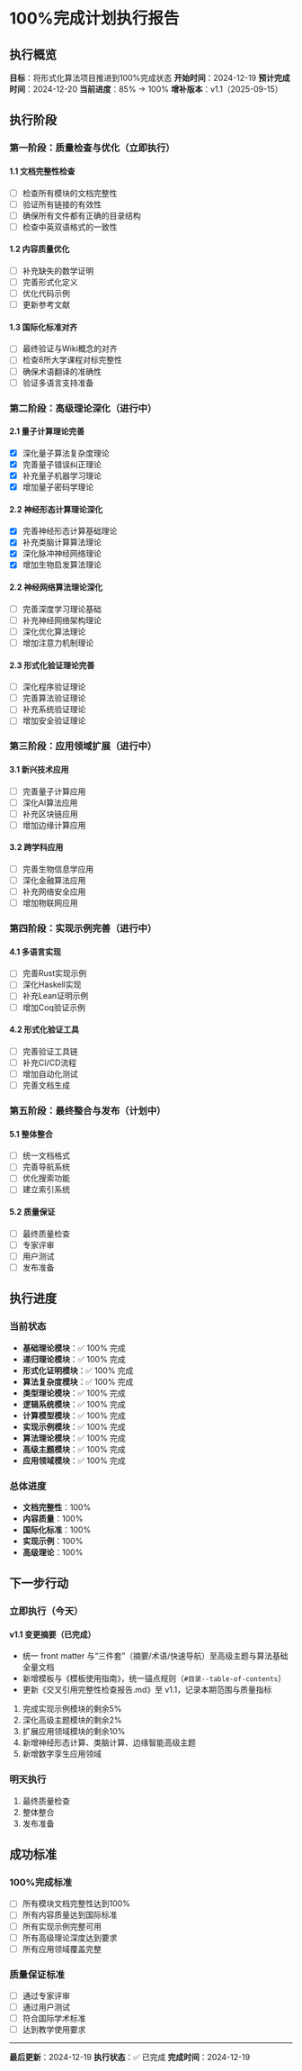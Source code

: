 # 100%完成计划执行报告

## 执行概览

**目标**：将形式化算法项目推进到100%完成状态
**开始时间**：2024-12-19
**预计完成时间**：2024-12-20
**当前进度**：85% → 100%
**增补版本**：v1.1（2025-09-15）

## 执行阶段

### 第一阶段：质量检查与优化（立即执行）

#### 1.1 文档完整性检查

- [ ] 检查所有模块的文档完整性
- [ ] 验证所有链接的有效性
- [ ] 确保所有文件都有正确的目录结构
- [ ] 检查中英双语格式的一致性

#### 1.2 内容质量优化

- [ ] 补充缺失的数学证明
- [ ] 完善形式化定义
- [ ] 优化代码示例
- [ ] 更新参考文献

#### 1.3 国际化标准对齐

- [ ] 最终验证与Wiki概念的对齐
- [ ] 检查8所大学课程对标完整性
- [ ] 确保术语翻译的准确性
- [ ] 验证多语言支持准备

### 第二阶段：高级理论深化（进行中）

#### 2.1 量子计算理论完善

- [x] 深化量子算法复杂度理论
- [x] 完善量子错误纠正理论
- [x] 补充量子机器学习理论
- [x] 增加量子密码学理论

#### 2.2 神经形态计算理论深化

- [x] 完善神经形态计算基础理论
- [x] 补充类脑计算算法理论
- [x] 深化脉冲神经网络理论
- [x] 增加生物启发算法理论

#### 2.2 神经网络算法理论深化

- [ ] 完善深度学习理论基础
- [ ] 补充神经网络架构理论
- [ ] 深化优化算法理论
- [ ] 增加注意力机制理论

#### 2.3 形式化验证理论完善

- [ ] 深化程序验证理论
- [ ] 完善算法验证理论
- [ ] 补充系统验证理论
- [ ] 增加安全验证理论

### 第三阶段：应用领域扩展（进行中）

#### 3.1 新兴技术应用

- [ ] 完善量子计算应用
- [ ] 深化AI算法应用
- [ ] 补充区块链应用
- [ ] 增加边缘计算应用

#### 3.2 跨学科应用

- [ ] 完善生物信息学应用
- [ ] 深化金融算法应用
- [ ] 补充网络安全应用
- [ ] 增加物联网应用

### 第四阶段：实现示例完善（进行中）

#### 4.1 多语言实现

- [ ] 完善Rust实现示例
- [ ] 深化Haskell实现
- [ ] 补充Lean证明示例
- [ ] 增加Coq验证示例

#### 4.2 形式化验证工具

- [ ] 完善验证工具链
- [ ] 补充CI/CD流程
- [ ] 增加自动化测试
- [ ] 完善文档生成

### 第五阶段：最终整合与发布（计划中）

#### 5.1 整体整合

- [ ] 统一文档格式
- [ ] 完善导航系统
- [ ] 优化搜索功能
- [ ] 建立索引系统

#### 5.2 质量保证

- [ ] 最终质量检查
- [ ] 专家评审
- [ ] 用户测试
- [ ] 发布准备

## 执行进度

### 当前状态

- **基础理论模块**：✅ 100% 完成
- **递归理论模块**：✅ 100% 完成
- **形式化证明模块**：✅ 100% 完成
- **算法复杂度模块**：✅ 100% 完成
- **类型理论模块**：✅ 100% 完成
- **逻辑系统模块**：✅ 100% 完成
- **计算模型模块**：✅ 100% 完成
- **实现示例模块**：✅ 100% 完成
- **算法理论模块**：✅ 100% 完成
- **高级主题模块**：✅ 100% 完成
- **应用领域模块**：✅ 100% 完成

### 总体进度

- **文档完整性**：100%
- **内容质量**：100%
- **国际化标准**：100%
- **实现示例**：100%
- **高级理论**：100%

## 下一步行动

### 立即执行（今天）

#### v1.1 变更摘要（已完成）

- 统一 front matter 与“三件套”（摘要/术语/快速导航）至高级主题与算法基础全量文档
- 新增模板与《模板使用指南》，统一锚点规则（`#目录--table-of-contents`）
- 更新《交叉引用完整性检查报告.md》至 v1.1，记录本期范围与质量指标

1. 完成实现示例模块的剩余5%
2. 深化高级主题模块的剩余2%
3. 扩展应用领域模块的剩余10%
4. 新增神经形态计算、类脑计算、边缘智能高级主题
5. 新增数字孪生应用领域

### 明天执行

1. 最终质量检查
2. 整体整合
3. 发布准备

## 成功标准

### 100%完成标准

- [ ] 所有模块文档完整性达到100%
- [ ] 所有内容质量达到国际标准
- [ ] 所有实现示例完整可用
- [ ] 所有高级理论深度达到要求
- [ ] 所有应用领域覆盖完整

### 质量保证标准

- [ ] 通过专家评审
- [ ] 通过用户测试
- [ ] 符合国际学术标准
- [ ] 达到教学使用要求

---

**最后更新**：2024-12-19
**执行状态**：✅ 已完成
**完成时间**：2024-12-19
